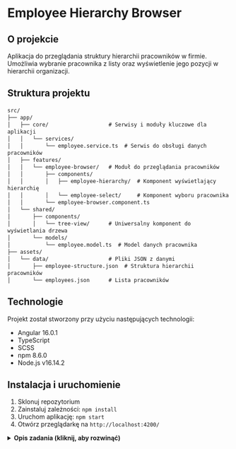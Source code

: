 # Employee Hierarchy Browser

## O projekcie

Aplikacja do przeglądania struktury hierarchii pracowników w firmie. Umożliwia wybranie pracownika z listy oraz wyświetlenie jego pozycji w hierarchii organizacji.

## Struktura projektu

```
src/
├── app/
│   ├── core/                   # Serwisy i moduły kluczowe dla aplikacji
│   │   └── services/
│   │       └── employee.service.ts  # Serwis do obsługi danych pracowników
│   ├── features/
│   │   └── employee-browser/   # Moduł do przeglądania pracowników
│   │       ├── components/
│   │       │   ├── employee-hierarchy/  # Komponent wyświetlający hierarchię
│   │       │   └── employee-select/     # Komponent wyboru pracownika
│   │       └── employee-browser.component.ts
│   └── shared/
│       ├── components/
│       │   └── tree-view/      # Uniwersalny komponent do wyświetlania drzewa
│       └── models/
│           └── employee.model.ts  # Model danych pracownika
├── assets/
│   └── data/                   # Pliki JSON z danymi
│       ├── employee-structure.json  # Struktura hierarchii pracowników
│       └── employees.json      # Lista pracowników
```

## Technologie

Projekt został stworzony przy użyciu następujących technologii:
- Angular 16.0.1
- TypeScript
- SCSS
- npm 8.6.0
- Node.js v16.14.2

## Instalacja i uruchomienie

1. Sklonuj repozytorium
2. Zainstaluj zależności: `npm install`
3. Uruchom aplikację: `npm start`
4. Otwórz przeglądarkę na `http://localhost:4200/`

<details>
<summary><strong>Opis zadania (kliknij, aby rozwinąć)</strong></summary>

# Opis zadania

Twoim zdaniem będzie stworzenie prostej aplikacji, która pozwoli przeglądać dostępnych pracowników oraz sprawdzać gdzie
znajdują się oni w hierarchii firmy.

W tym celu należy:

1. Stworzyć wybierak dla listy pracowników (plik z listą pracowników w formacie json `src/app/data/employees.json`),
   dzięki któremu użytkownicy będą mogli przeglądać listę dostępnych pracowników.

2. Dodać funkcjonalność, która po wybraniu pracownika z wybieraka listy pracowników, pozwoli wyświetlić reprezentację
   hierarchii tego pracownika w strukturze drzewiastej. (plik z drzewiastą strukturą w formacie
   json: `src/app/data/employees-structure`).

Wymagania:

- Pracownicy w aplikacji powinni istnieć jako wewnętrzne obiekty.
- Na wybieraku oraz w reprezentacji hierarchii pracownika chcemy wyświetlać imię, oraz nazwisko pracownika.

Styl rozwiązania może być dowolny, jednak trzeba pamiętać o tym, aby był funkcjonalny i w pełni spełniał oczekiwania
użytkowników tej aplikacji. Projekt jest do Twojej dyspozycji!

--- 
Przykład, dla bardzo prostej struktury pracowniczej.

![Przykładowa struktura pracowników](src/assets/example-tree.png)

Przykładowa struktura pracowników.


![Przykładowe rozwiązanie](src/assets/example-result.png)

Przykład reprezentacji hierarchii wybranego Pracownika "D".

---
Horus
</details>
